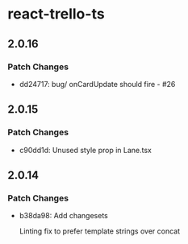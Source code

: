 # react-trello-ts

## 2.0.16

### Patch Changes

- dd24717: bug/ onCardUpdate should fire - #26

## 2.0.15

### Patch Changes

- c90dd1d: Unused style prop in Lane.tsx

## 2.0.14

### Patch Changes

- b38da98: Add changesets

  Linting fix to prefer template strings over concat
